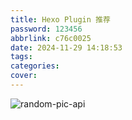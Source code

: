 ```yaml
---
title: Hexo Plugin 推荐
password: 123456
abbrlink: c76c0025
date: 2024-11-29 14:18:53
tags:
categories:
cover:
---
```


![random-pic-api](https://cover.dong4j.ink:1024)